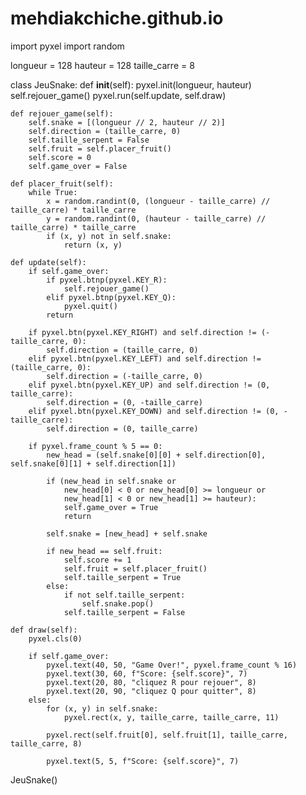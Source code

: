 # mehdiakchiche.github.io

import pyxel
import random

longueur = 128
hauteur = 128
taille_carre = 8  

class JeuSnake:
    def __init__(self):
        pyxel.init(longueur, hauteur)
        self.rejouer_game()
        pyxel.run(self.update, self.draw)

    def rejouer_game(self):
        self.snake = [(longueur // 2, hauteur // 2)]  
        self.direction = (taille_carre, 0) 
        self.taille_serpent = False  
        self.fruit = self.placer_fruit() 
        self.score = 0 
        self.game_over = False  

    def placer_fruit(self):
        while True:
            x = random.randint(0, (longueur - taille_carre) // taille_carre) * taille_carre
            y = random.randint(0, (hauteur - taille_carre) // taille_carre) * taille_carre
            if (x, y) not in self.snake:
                return (x, y)

    def update(self):
        if self.game_over:
            if pyxel.btnp(pyxel.KEY_R): 
                self.rejouer_game()
            elif pyxel.btnp(pyxel.KEY_Q):  
                pyxel.quit()
            return

        if pyxel.btn(pyxel.KEY_RIGHT) and self.direction != (-taille_carre, 0):
            self.direction = (taille_carre, 0)
        elif pyxel.btn(pyxel.KEY_LEFT) and self.direction != (taille_carre, 0):
            self.direction = (-taille_carre, 0)
        elif pyxel.btn(pyxel.KEY_UP) and self.direction != (0, taille_carre):
            self.direction = (0, -taille_carre)
        elif pyxel.btn(pyxel.KEY_DOWN) and self.direction != (0, -taille_carre):
            self.direction = (0, taille_carre)

        if pyxel.frame_count % 5 == 0:
            new_head = (self.snake[0][0] + self.direction[0], self.snake[0][1] + self.direction[1])

            if (new_head in self.snake or 
                new_head[0] < 0 or new_head[0] >= longueur or 
                new_head[1] < 0 or new_head[1] >= hauteur):
                self.game_over = True  
                return

            self.snake = [new_head] + self.snake
            
            if new_head == self.fruit:
                self.score += 1
                self.fruit = self.placer_fruit()
                self.taille_serpent = True
            else:
                if not self.taille_serpent:
                    self.snake.pop()
                self.taille_serpent = False

    def draw(self):
        pyxel.cls(0)  

        if self.game_over:
            pyxel.text(40, 50, "Game Over!", pyxel.frame_count % 16)
            pyxel.text(30, 60, f"Score: {self.score}", 7)
            pyxel.text(20, 80, "cliquez R pour rejouer", 8)
            pyxel.text(20, 90, "cliquez Q pour quitter", 8)
        else:
            for (x, y) in self.snake:
                pyxel.rect(x, y, taille_carre, taille_carre, 11)

            pyxel.rect(self.fruit[0], self.fruit[1], taille_carre, taille_carre, 8)

            pyxel.text(5, 5, f"Score: {self.score}", 7)

JeuSnake()
